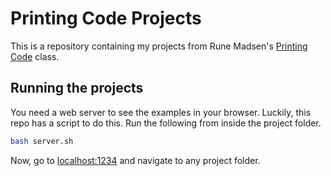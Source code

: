 # Printing Code Projects

This is a repository containing my projects from Rune Madsen's [Printing Code](http://printingcode.runemadsen.com/) class.

## Running the projects

You need a web server to see the examples in your browser. Luckily, this repo has a script to do this. Run the following from inside the project folder.

```bash
bash server.sh
```

Now, go to [localhost:1234](http://localhost:1234) and navigate to any project folder.
